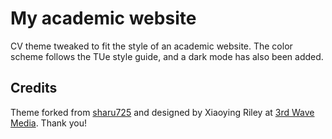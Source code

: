 # My academic website
CV theme tweaked to fit the style of an academic website. The color scheme follows the TUe style guide, and a dark mode has also been added.

## Credits
Theme forked from [sharu725](https://github.com/sharu725/) and designed by Xiaoying Riley at [3rd Wave Media](http://themes.3rdwavemedia.com/). Thank you!

